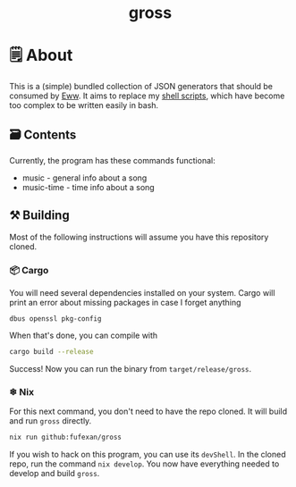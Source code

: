 <h1 align="center">gross</h1>

# 🗒 About

This is a (simple) bundled collection of JSON generators that should be consumed by [Eww](https://github.com/elkowar/eww).
It aims to replace my [shell scripts](https://github.com/fufexan/dotfiles/tree/e1e554fdddc2600635f6a9b9f3eb95b9a876d4c0/home/programs/eww/scripts),
which have become too complex to be written easily in bash.

## 🗃️  Contents

Currently, the program has these commands functional:
- music - general info about a song
- music-time - time info about a song

## ⚒ Building

Most of the following instructions will assume you have this repository cloned.

### 📦 Cargo

You will need several dependencies installed on your system. Cargo will print an error about missing packages in case I forget anything
```
dbus openssl pkg-config
```

When that's done, you can compile with
```bash
cargo build --release
```

Success! Now you can run the binary from `target/release/gross`.

### ❄ Nix

For this next command, you don't need to have the repo cloned. It will build and run `gross` directly.
```bash
nix run github:fufexan/gross
```

If you wish to hack on this program, you can use its `devShell`. In the cloned repo, run the command `nix develop`.
You now have everything needed to develop and build `gross`.
